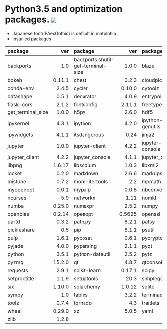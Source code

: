 Python3.5 and optimization packages. [![](https://badge.imagelayers.io/tsutomu7/opt-python:latest.svg)](https://imagelayers.io/?images=tsutomu7/opt-python:latest)
======

- Japanese font(IPAexGothic) is default in matplotlib.
- Installed packages

package|ver|package|ver|package|ver|package|ver
:--|--:|:--|--:|:--|--:|:--|--:
backports|1.0|backports.shutil-get-terminal-size|1.0.0|blaze|0.9.1|blist|1.3.6
bokeh|0.11.1|chest|0.2.3|cloudpickle|0.2.1|conda|4.0.5
conda-env|2.4.5|cycler|0.10.0|cytoolz|0.7.5|dask|0.8.2
datashape|0.5.1|decorator|4.0.9|entrypoints|0.2|flask|0.10.1
flask-cors|2.1.2|fontconfig|2.11.1|freetype|2.5.5|funcdesigner|0.5620
get_terminal_size|1.0.0|h5py|2.6.0|hdf5|1.8.16|heapdict|1.0.0
ipykernel|4.3.1|ipython|4.2.0|ipython-genutils|0.1.0|ipython_genutils|0.1.0
ipywidgets|4.1.1|itsdangerous|0.24|jinja2|2.8|jsonschema|2.4.0
jupyter|1.0.0|jupyter-client|4.2.2|jupyter-console|4.1.1|jupyter-core|4.1.0
jupyter_client|4.2.2|jupyter_console|4.1.1|jupyter_core|4.1.0|libgfortran|3.0
libpng|1.6.17|libsodium|1.0.3|libxml2|2.9.2|llvmlite|0.10.0
locket|0.2.0|markdown|2.6.6|markupsafe|0.23|matplotlib|1.5.1
mistune|0.7.2|more-itertools|2.2|mpmath|0.19|multipledispatch|0.4.8
myopenopt|0.0.1|mypulp|0.0.8|nbconvert|4.2.0|nbformat|4.0.1
ncurses|5.9|networkx|1.11|nomkl|1.0|notebook|4.2.0
numba|0.25.0|numexpr|2.5.2|numpy|1.10.4|odo|0.4.2
openblas|0.2.14|openopt|0.5625|openssl|1.0.2g|pandas|0.18.0
partd|0.3.2|path.py|8.2.1|patsy|0.4.1|pexpect|4.0.1
pickleshare|0.5|pip|8.1.1|psutil|4.1.0|ptyprocess|0.5
pulp|1.6.1|pycosat|0.6.1|pycrypto|2.6.1|pygments|2.1.3
pyjade|4.0.0|pyparsing|2.1.1|pyqt|4.11.4|pytables|3.2.2
python|3.5.1|python-dateutil|2.5.2|pytz|2016.3|pyyaml|3.11
pyzmq|15.2.0|qt|4.8.7|qtconsole|4.2.1|readline|6.2
requests|2.9.1|scikit-learn|0.17.1|scipy|0.17.0|seaborn|0.7.0
setproctitle|1.1.9|setuptools|20.3|simplegeneric|0.8.1|sip|4.16.9
six|1.10.0|sqlalchemy|1.0.12|sqlite|3.9.2|statsmodels|0.6.1
sympy|1.0|tables|3.2.2|terminado|0.5|tk|8.5.18
toolz|0.7.4|tornado|4.3|traitlets|4.2.1|werkzeug|0.11.8
wheel|0.29.0|xz|5.0.5|yaml|0.1.6|zeromq|4.1.3
zlib|1.2.8||||||
